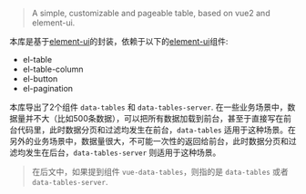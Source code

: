 > A simple, customizable and pageable table, based on vue2 and element-ui.

本库是基于[element-ui](http://element.eleme.io/)的封装，依赖于以下的[element-ui](http://element.eleme.io/)组件:

* el-table
* el-table-column
* el-button
* el-pagination

本库导出了2个组件 `data-tables` 和 `data-tables-server`. 在一些业务场景中，数据量并不大（比如500条数据），可以把所有数据加载到前台，甚至于直接写在前台代码里，此时数据分页和过滤均发生在前台，`data-tables` 适用于这种场景。在另外的业务场景中，数据量很大，不可能一次性的返回给前台，此时数据分页和过滤均发生在后台，`data-tables-server` 则适用于这种场景。

> 在后文中，如果提到组件 `vue-data-tables`，则指的是 `data-tables` 或者 `data-tables-server`.
<!-- docsify serve -->